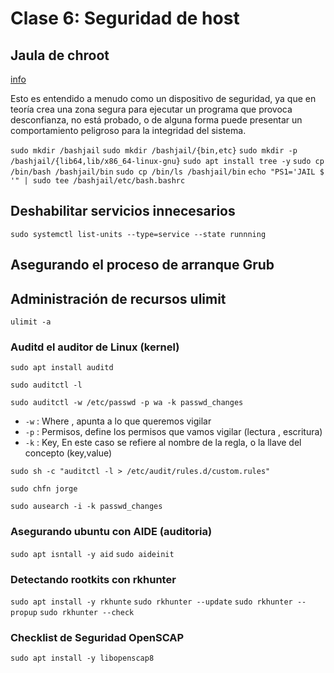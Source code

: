 # Clase 6: Seguridad de host

## Jaula de chroot

[info](https://es.wikipedia.org/wiki/Chroot)

Esto es entendido a menudo como un dispositivo de seguridad, ya que en teoría crea una zona segura para ejecutar un programa que provoca desconfianza, no está probado, o de alguna forma puede presentar un comportamiento peligroso para la integridad del sistema.

`sudo mkdir /bashjail`
`sudo mkdir /bashjail/{bin,etc}`
`sudo mkdir -p /bashjail/{lib64,lib/x86_64-linux-gnu}`
`sudo apt install tree -y`
`sudo cp /bin/bash /bashjail/bin`
`sudo cp /bin/ls /bashjail/bin`
`echo "PS1='JAIL $ '" | sudo tee /bashjail/etc/bash.bashrc`

## Deshabilitar servicios innecesarios

`sudo systemctl list-units --type=service --state runnning`

## Asegurando el proceso de arranque Grub

## Administración de recursos ulimit

`ulimit -a`

### Auditd el auditor de Linux (kernel)

`sudo apt install auditd`

`sudo auditctl -l`

`sudo auditctl -w /etc/passwd -p wa -k passwd_changes`

- `-w` : Where , apunta a lo que queremos vigilar
- `-p` : Permisos, define los permisos que vamos vigilar (lectura , escritura)
- `-k` : Key, En este caso se refiere al nombre de la regla, o la llave del concepto (key,value)

`sudo sh -c "auditctl -l > /etc/audit/rules.d/custom.rules"`

`sudo chfn jorge`

`sudo ausearch -i -k passwd_changes`

### Asegurando ubuntu con AIDE (auditoria)

`sudo apt isntall -y aid`
`sudo aideinit`

### Detectando rootkits con rkhunter

`sudo apt install -y rkhunte`
`sudo rkhunter --update`
`sudo rkhunter --propup`
`sudo rkhunter --check`

### Checklist de Seguridad OpenSCAP

`sudo apt install -y libopenscap8`
